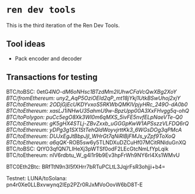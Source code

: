 # `ren dev tools`

This is the third iteration of the Ren Dev Tools.

## Tool ideas

- Pack encoder and decoder

## Transactions for testing

BTC/toBSC: 0etG*4NO-dM6oNHsc1BTzdMm2IUhwCFaVcQwXBg2XoY
BTC/fromEthereum: uny2_AqP5OziOEld2qP_mt18jYkj1UtkBSwUhoj2xjY
BTC/toEthereum: 2ODjGjEcUKDYvxoS5RKWbQMKlVpjyHRc_249O-dA0b0
BTC/toEthereum: xasLJ1iNHwU35ahmU9w-BpzUpp00A3XxFHvgg5q-ohQ
BTC/toPolygon: puCc5egO8Xk3Wl0m6qMXS_5ivFE5nvfELpNaeVTe-Q0
BTC/toEthereum: gK5gHX4STLj-ZBvZxxb_uGGGpKwW1APSszzVLFDQ6rQ
BTC/toEthereum: yDPg3g1SX1StTehQldWoyvjrttKk3_6WGsDOg3qPMcA
BTC/toEthereum: DUJxEgJtBbpJjl_WHrGt7qNiRlBjFMJs_yZpf9ToXoQ
BTC/toEthereum: a6qQK*-ROB5sw6y5TLNDXuDZCuHf07MCitRNlduGnXQ
BTC/toBSC: QtYO3qfQN7LIHeXj3pWTSf0odF2LEcGtcNmLfYpLqik
BTC/toEthereum: nIV6rdbtu_W_g4l1r9b9Ev3hpFrWh9NY6rl4Xs1WMvU

BTC0Eth2Btc: BRfTtN9n3I5fXHrr7bRTuPCLtL3JqjrFsR3ohjji+b4=

Testnet:
LUNA/toSolana: pn4r0Xe0LLBxvwynq2IEp2PZr0RJxMVoOovW6bD8T-E
